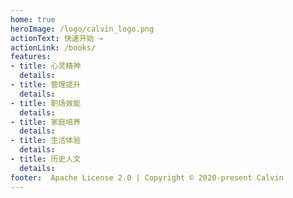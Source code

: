 ```yaml
---
home: true
heroImage: /logo/calvin_logo.png
actionText: 快速开始 →
actionLink: /books/
features:
- title: 心灵精神
  details: 
- title: 管理提升
  details: 
- title: 职场效能
  details: 
- title: 家庭培养
  details: 
- title: 生活体验
  details: 
- title: 历史人文
  details: 
footer:  Apache License 2.0 | Copyright © 2020-present Calvin
---
```

